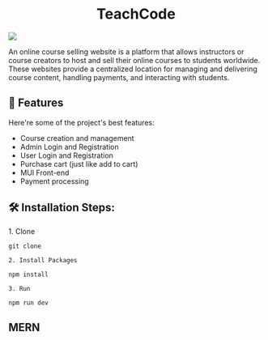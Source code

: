 <h1 align="center" id="title">TeachCode</h1>
<img src="https://github.com/Girishbari/Course-Selling/assets/38005544/e0d4940d-3088-4437-8fd2-dc4687c9626d alt="Img" />


<p id="description">An online course selling website is a platform that allows instructors or course creators to host and sell their online courses to students worldwide. These websites provide a centralized location for managing and delivering course content, handling payments, and interacting with students.</p>

  
  
<h2>🧐 Features</h2>

Here're some of the project's best features:

*   Course creation and management
*   Admin Login and Registration
*   User Login and Registration
*   Purchase cart (just like add to cart)
*   MUI Front-end
*   Payment processing

<h2>🛠️ Installation Steps:</h2>

<p>1. Clone</p>

```
git clone 
```

<p><code>2. Install Packages</code></p>

```
npm install
```

<p><code>3. Run</code></p>

```
npm run dev
```
<h2 id="Stacks">MERN</h

